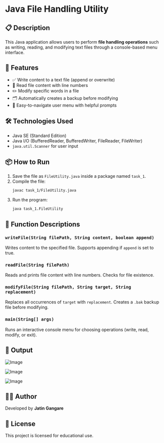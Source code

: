 # Java File Handling Utility

## 📋 Description
This Java application allows users to perform **file handling operations** such as writing, reading, and modifying text files through a console-based menu interface.

## 🚀 Features
- ✅ Write content to a text file (append or overwrite)
- 📄 Read file content with line numbers
- ✏️ Modify specific words in a file
- 🗂️ Automatically creates a backup before modifying
- 🧾 Easy-to-navigate user menu with helpful prompts

## 🛠️ Technologies Used
- Java SE (Standard Edition)
- Java I/O (BufferedReader, BufferedWriter, FileReader, FileWriter)
- `java.util.Scanner` for user input

## 📦 How to Run
1. Save the file as `FileUtility.java` inside a package named `task_1`.
2. Compile the file:
    ```bash
    javac task_1/FileUtility.java
    ```
3. Run the program:
    ```bash
    java task_1.FileUtility
    ```

## 📄 Function Descriptions

### `writeFile(String filePath, String content, boolean append)`
Writes content to the specified file. Supports appending if `append` is set to true.

### `readFile(String filePath)`
Reads and prints file content with line numbers. Checks for file existence.

### `modifyFile(String filePath, String target, String replacement)`
Replaces all occurrences of `target` with `replacement`. Creates a `.bak` backup file before modifying.

### `main(String[] args)`
Runs an interactive console menu for choosing operations (write, read, modify, or exit).

## 🥇 Output
![Image](https://github.com/user-attachments/assets/0f59abbf-f214-458c-ab11-56ea4505297d)

![Image](https://github.com/user-attachments/assets/7280ab83-0563-436d-bf0d-531de1f8b21d)

![Image](https://github.com/user-attachments/assets/4a1b3d80-c36d-4a13-a225-bff6699e2d0b)

## 🧑‍💻 Author
Developed by **Jatin Gangare**

## 📜 License
This project is licensed for educational use.
